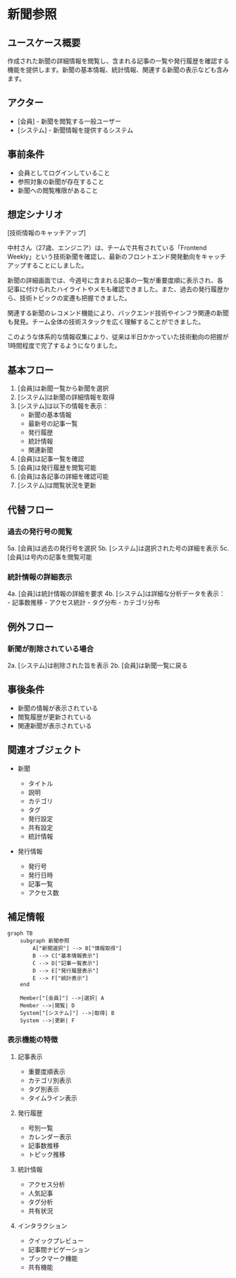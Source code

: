 # 新聞参照

## ユースケース概要

作成された新聞の詳細情報を閲覧し、含まれる記事の一覧や発行履歴を確認する機能を提供します。新聞の基本情報、統計情報、関連する新聞の表示なども含みます。

## アクター

- [会員] - 新聞を閲覧する一般ユーザー
- [システム] - 新聞情報を提供するシステム

## 事前条件

- 会員としてログインしていること
- 参照対象の新聞が存在すること
- 新聞への閲覧権限があること

## 想定シナリオ

[技術情報のキャッチアップ]

中村さん（27歳、エンジニア）は、チームで共有されている「Frontend Weekly」という技術新聞を確認し、最新のフロントエンド開発動向をキャッチアップすることにしました。

新聞の詳細画面では、今週号に含まれる記事の一覧が重要度順に表示され、各記事に付けられたハイライトやメモも確認できました。また、過去の発行履歴から、技術トピックの変遷も把握できました。

関連する新聞のレコメンド機能により、バックエンド技術やインフラ関連の新聞も発見。チーム全体の技術スタックを広く理解することができました。

このような体系的な情報収集により、従来は半日かかっていた技術動向の把握が1時間程度で完了するようになりました。

## 基本フロー

1. [会員]は新聞一覧から新聞を選択
2. [システム]は新聞の詳細情報を取得
3. [システム]は以下の情報を表示：
   - 新聞の基本情報
   - 最新号の記事一覧
   - 発行履歴
   - 統計情報
   - 関連新聞
4. [会員]は記事一覧を確認
5. [会員]は発行履歴を閲覧可能
6. [会員]は各記事の詳細を確認可能
7. [システム]は閲覧状況を更新

## 代替フロー

### 過去の発行号の閲覧

5a. [会員]は過去の発行号を選択
5b. [システム]は選択された号の詳細を表示
5c. [会員]は号内の記事を閲覧可能

### 統計情報の詳細表示

4a. [会員]は統計情報の詳細を要求
4b. [システム]は詳細な分析データを表示：
    - 記事数推移
    - アクセス統計
    - タグ分布
    - カテゴリ分布

## 例外フロー

### 新聞が削除されている場合

2a. [システム]は削除された旨を表示
2b. [会員]は新聞一覧に戻る

## 事後条件

- 新聞の情報が表示されている
- 閲覧履歴が更新されている
- 関連新聞が表示されている

## 関連オブジェクト

- 新聞
  - タイトル
  - 説明
  - カテゴリ
  - タグ
  - 発行設定
  - 共有設定
  - 統計情報

- 発行情報
  - 発行号
  - 発行日時
  - 記事一覧
  - アクセス数

## 補足情報

```mermaid
graph TB
    subgraph 新聞参照
        A["新聞選択"] --> B["情報取得"]
        B --> C["基本情報表示"]
        C --> D["記事一覧表示"]
        D --> E["発行履歴表示"]
        E --> F["統計表示"]
    end

    Member["[会員]"] -->|選択| A
    Member -->|閲覧| D
    System["[システム]"] -->|取得| B
    System -->|更新| F
```

### 表示機能の特徴

1. 記事表示
   - 重要度順表示
   - カテゴリ別表示
   - タグ別表示
   - タイムライン表示

2. 発行履歴
   - 号別一覧
   - カレンダー表示
   - 記事数推移
   - トピック推移

3. 統計情報
   - アクセス分析
   - 人気記事
   - タグ分析
   - 共有状況

4. インタラクション
   - クイックプレビュー
   - 記事間ナビゲーション
   - ブックマーク機能
   - 共有機能